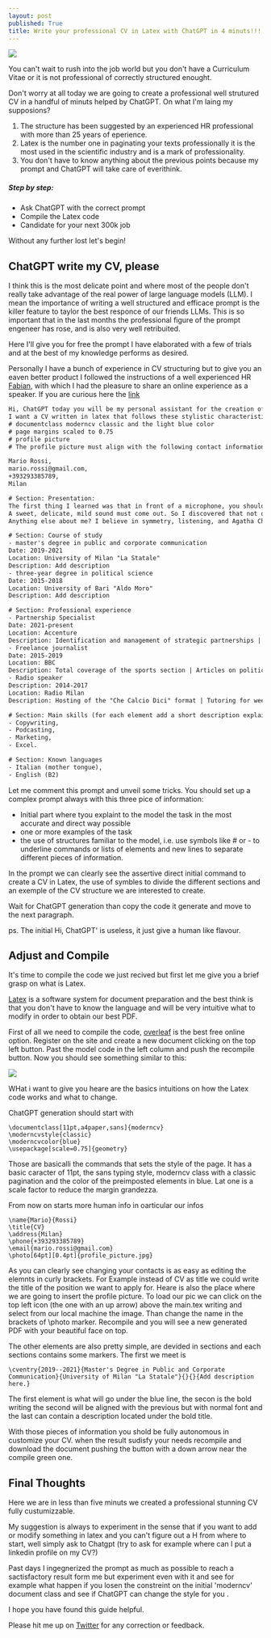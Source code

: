 ```yaml
---
layout: post
published: True
title: Write your professional CV in Latex with ChatGPT in 4 minuts!!!
---
```


<div class="img-div-any-width" markdown="0">
  <img src="/images/reading_robot.png" />
</div>

You can't wait to rush into the job world but you don't have a Curriculum Vitae or it is not professional of correctly structured enought.

Don't worry at all today we are going to create a professional well strutured CV in a handful of minuts helped by ChatGPT. On what I'm laing my supposions?

1) The structure has been suggested by an experienced HR professional with more than 25 years of eperience.
2) Latex is the number one in paginating your texts professionally it is the most used in the scientific industry and is a mark of professionality.
3) You don't have to know anything about the previous points because my prompt and ChatGPT will take care of everithink.

##### Step by step:
- Ask ChatGPT with the correct prompt
- Compile the Latex code
- Candidate for your next 300k job

Without any further lost let's begin!

<!--more-->

## ChatGPT write my CV, please

I think this is the most delicate point and where most of the people don't really take advantage of the real power of large language models (LLM). I mean the importance of writing a well structured and efficace prompt is the killer feature to taylor the best responce of our friends LLMs.
This is so important that in the last months the professional figure of the prompt engeneer has rose, and is also very well retribuited.

Here I'll give you for free the prompt I have elaborated with a few of trials and at the best of my knowledge performs as desired.

Personally I have a bunch of experience in CV structuring but to give you an eaven better product I followed the instructions of a well experienced HR [Fabian](https://www.linkedin.com/in/fabiana-andreani/), with which I had the pleasure to share an online experience as a speaker. If you are curious here the [link](https://www.joinrs.com/it/experiences/22614/?utm_source=linkedin&utm_medium=events&utm_campaign=chatgptcv)

```txt
Hi, ChatGPT today you will be my personal assistant for the creation of my first CV.
I want a CV written in latex that follows these stylistic characteristics:
# documentclass moderncv classic and the light blue color
# page margins scaled to 0.75
# profile picture
# The profile picture must align with the following contact information:

Mario Rossi,
mario.rossi@gmail.com,
+393293385789,
Milan

# Section: Presentation:
The first thing I learned was that in front of a microphone, you shouldn't force the pronunciation of the 'P'.
A sweet, delicate, mild sound must come out. So I discovered that not only colors but also words have their fascinating nuances.
Anything else about me? I believe in symmetry, listening, and Agatha Christie's pen: eyes, ears, and brain need order.

# Section: Course of study
- master's degree in public and corporate communication
Date: 2019-2021
Location: University of Milan "La Statale"
Description: Add description
- three-year degree in political science
Date: 2015-2018
Location: University of Bari "Aldo Moro"
Description: Add description

# Section: Professional experience
- Partnership Specialist
Date: 2021-present
Location: Accenture
Description: Identification and management of strategic partnerships | Planning, publishing, and promoting online experiences | Moderation of live broadcasts with speakers on Zoom
- Freelance journalist
Date: 2015-2019
Location: BBC
Description: Total coverage of the sports section | Articles on politics, culture, events and current affairs
- Radio speaker
Description: 2014-2017
Location: Radio Milan
Description: Hosting of the "Che Calcio Dici" format | Tutoring for weekly radio-themed training aimed at high school students

# Section: Main skills (for each element add a short description explaining the skill)
- Copywriting,
- Podcasting,
- Marketing,
- Excel.

# Section: Known languages
- Italian (mother tongue),
- English (B2)
```

Let me comment this prompt and unveil some tricks.
You should set up a complex prompt always with this three pice of information:

- Initial part where tyou explaint to the model the task in the most accurate and direct way possible
- one or more examples of the task 
- the use of structures familiar to the model, i.e. use symbols like # or - to underline commands or lists of elements and new lines to separate different pieces of information. 

In the prompt we can clearly see the assertive direct initial command to create a CV in Latex, the use of symbles to divide the different sections and an exemple of the CV structure we are interested to create.

Wait for ChatGPT generation than copy the code it generate and move to the next paragraph.

ps. The initial Hi, ChatGPT' is useless, it just give a human like flavour.

## Adjust and Compile

It's time to compile the code we just recived but first let me give you a brief grasp on what is Latex.

[Latex](https://en.wikipedia.org/wiki/LaTeX) is a software system for document preparation and the best think is that you don't have to know the language and will be very intuitive what to modify in order to obtain our best PDF.

First of all we need to compile the code, [overleaf](https://it.overleaf.com/) is the best free online option. Register on the site and create a new document clicking on the top left button. Past the model code in the left column and push the recompile button.
Now you should see something similar to this:

<div class="img-div-any-width" markdown="0">
  <img src="/images/reading_robot.png" />
</div>

WHat i want to give you heare are the basics intuitions on how the Latex code works and what to change.

ChatGPT generation should start with 

```text
\documentclass[11pt,a4paper,sans]{moderncv}
\moderncvstyle{classic}
\moderncvcolor{blue}
\usepackage[scale=0.75]{geometry}
```

Those are basicalli the commands that sets the style of the page. It has a basic caracter of 11pt, the sans typing style, moderncv class with a classic pagination and the color of the preimposted elements in blue. Lat one is a scale factor to reduce the margin grandezza.

From now on starts more human info in oarticular our infos

```text
\name{Mario}{Rossi}
\title{CV}
\address{Milan}
\phone{+393293385789}
\email{mario.rossi@gmail.com}
\photo[64pt][0.4pt]{profile_picture.jpg}
```

As you can clearly see changing your contacts is as easy as editing the elemnts in curly brackets. For Example instead of CV as title we could write the title of the position we want to apply for.
Heare is also the place where we are going to insert the profile picture. To load our pic we can click on the top left icon (the one with an up arrow) above the main.tex writing and select from our local machine the image. Than change the name in the brackets of \photo marker. Recompile and you will see a new generated PDF with your beautiful face on top.

The other elements are also pretty simple, are devided in sections and each sections contains some markers. The first we meet is 

```text
\cventry{2019--2021}{Master's Degree in Public and Corporate Communication}{University of Milan "La Statale"}{}{}{Add description here.}
```

The first element is what will go under the blue line, the secon is the bold writing the second will be aligned with the previous but with normal font and the last can contain a description located under the bold title.

With those pieces of information you shold be fully autonomous in customize your CV.
when the result sudisfy your needs recompile and download the document pushing the button with a down arrow near the compile green one.

## Final Thoughts

Here we are in less than five minuts we created a professional stunning CV fully custumizzable.

My suggestion is always to experiment in the sense that if you want to add or modify something in latex and you can't figure out a H from where to start, well simply ask to Chatgpt (try to ask for example where can I put a linkedin profile on my CV?)

Past days I ingegnerized the prompt as much as possible to reach a sactisfactory result form me but experiment even with it and see for example what happen if you losen the constreint on the initial 'moderncv' document class and see if ChatGPT can change the style for you .

I hope you have found this guide helpful. 

Please hit me up on <a href="https://twitter.com/Valeman100">Twitter</a> for any correction or feedback.
